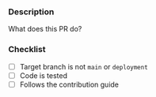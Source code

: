 ### Description

What does this PR do?

### Checklist

- [ ] Target branch is not `main` or `deployment`
- [ ] Code is tested
- [ ] Follows the contribution guide
